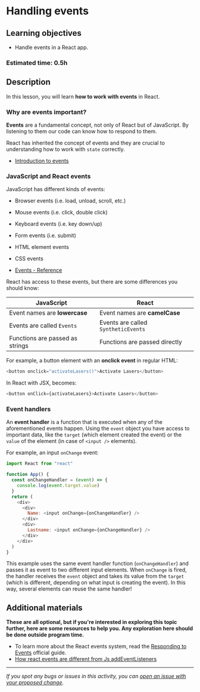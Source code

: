 # Handling events

## Learning objectives

- Handle events in a React app.

### Estimated time: 0.5h

## Description

In this lesson, you will learn **how to work with events** in React.

### Why are events important?

**Events** are a fundamental concept, not only of React but of JavaScript. By listening to them our code can know how to respond to them.

React has inherited the concept of events and they are crucial to understanding how to work with `state` correctly.

- [Introduction to events](https://developer.mozilla.org/en-US/docs/Learn/JavaScript/Building_blocks/Events)

### JavaScript and React events

JavaScript has different kinds of events:

- Browser events (i.e. load, unload, scroll, etc.)
- Mouse events (i.e. click, double click)
- Keyboard events (i.e. key down/up)
- Form events (i.e. submit)
- HTML element events
- CSS events

- [Events - Reference](https://developer.mozilla.org/en-US/docs/Web/Events#event_listing)

React has access to these events, but there are some differences you should know:

| JavaScript                      | React                               |
| ------------------------------- | ----------------------------------- |
| Event names are **lowercase**   | Event names are **camelCase**       |
| Events are called `Events`      | Events are called `SyntheticEvents` |
| Functions are passed as strings | Functions are passed directly       |

For example, a button element with an **onclick event** in regular HTML:

```javascript
<button onclick="activateLasers()">Activate Lasers</button>
```

In React with JSX, becomes:

```javascript
<button onClick={activateLasers}>Activate Lasers</button>
```

### Event handlers

An **event handler** is a function that is executed when any of the aforementioned events happen. Using the `event` object you have access to important data, like the `target` (which element created the event) or the `value` of the element (in case of `<input />` elements).

For example, an input `onChange` event:

```javascript
import React from "react"

function App() {
  const onChangeHandler = (event) => {
    console.log(event.target.value)
  }
  return (
    <div>
      <div>
        Name: <input onChange={onChangeHandler} />
      </div>
      <div>
        Lastname: <input onChange={onChangeHandler} />
      </div>
    </div>
  )
}
```

This example uses the same event handler function (`onChangeHandler`) and passes it as event to two different input elements. When `onChange` is fired, the handler receives the `event` object and takes its value from the `target` (which is different, depending on what input is creating the event). In this way, several elements can reuse the same handler!

## Additional materials

**These are all optional, but if you're interested in exploring this topic further, here are some resources to help you. Any exploration here should be done outside program time.**

- To learn more about the React events system, read the [Responding to Events](https://beta.reactjs.org/learn/responding-to-events) official guide.
- [How react events are different from Js addEventListeners](https://www.youtube.com/watch?v=pXR86JNulw0)

---

_If you spot any bugs or issues in this activity, you can [open an issue with your proposed change](https://github.com/microverseinc/curriculum-transversal-skills/blob/main/git-github/articles/open_issue.md)._